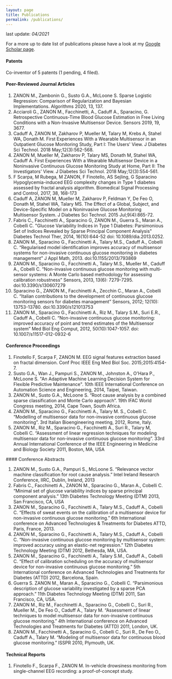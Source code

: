 ```yaml
---
layout: page
title: Publications
permalink: /publications/
---
```


last update: _04/2021_

For a more up to date list of publications please have a look at my [Google Scholar page](https://scholar.google.com/citations?user=kCk8IzcAAAAJ&hl=en&oi=ao).

#### Patents
Co-inventor of 5 patents (1 pending, 4 filed).

####  Peer-Reviewed Journal Articles
1. ZANON M., Zambonin G., Susto G.A., McLoone S. Sparse Logistic Regression: Comparison of Regularization and Bayesian Implementations. Algorithms 2020, 13, 137.
2. Acciaroli G., ZANON M., Facchinetti, A., Caduff A., Sparacino, G. Retrospective Continuous-Time Blood Glucose Estimation in Free Living Conditions with a Non-Invasive Multisensor Device. Sensors 2019, 19, 3677.
3. Caduff A, ZANON M, Zakharov P, Mueller M, Talary M, Krebs A, Stahel WA, Donath M. First Experiences With a Wearable Multisensor in an Outpatient Glucose Monitoring Study, Part I: The Users' View. J Diabetes Sci Technol. 2018 May;12(3):562-568.
4. ZANON M, Mueller M, Zakharov P, Talary MS, Donath M, Stahel WA, Caduff A. First Experiences With a Wearable Multisensor Device in a Noninvasive Continuous Glucose Monitoring Study at Home, Part II: The Investigators' View. J Diabetes Sci Technol. 2018 May;12(3):554-561.
5. F Scarpa, M Rubega, M ZANON, F Finotello, AS Sejling, G Sparacino Hypoglycemia-induced EEG complexity changes in Type 1 diabetes assessed by fractal analysis algorithm. Biomedical Signal Processing and Control, 2017, 38, 168-173
6. Caduff A, ZANON M, Mueller M, Zakharov P, Feldman Y, De Feo O, Donath M, Stahel WA, Talary MS. The Effect of a Global, Subject, and Device-Specific Model on a Noninvasive Glucose Monitoring Multisensor System. J Diabetes Sci Technol. 2015 Jul;9(4):865-72.
7. Fabris C., Facchinetti A., Sparacino G, ZANON M., Guerra S., Maran A., Cobelli C. "Glucose Variability Indices in Type 1 Diabetes: Parsimonious Set of Indices Revealed by Sparse Principal Component Analysis" Diabetes Technol Ther, 2014, 16(10):644-52 doi: 10.1089/dia.2013.0252.
8. ZANON M., Sparacino G., Facchinetti A., Talary M.S., Caduff A., Cobelli C. “Regularised model identification improves accuracy of multisensor systems for non-invasive continuous glucose monitoring in diabetes management” J Appl Math, 2013. doi:10.1155/2013/793869
9. ZANON M., Sparacino G., Facchinetti A., Talary M.S., Mueller M., Caduff A., Cobelli C. “Non-invasive continuous glucose monitoring with multi-sensor systems: A Monte Carlo based methodology for assessing calibration robustness” Sensors, 2013, 13(6): 7279-7295. doi:10.3390/s130607279
10.	Sparacino G., ZANON M., Facchinetti A., Zecchin C., Maran A., Cobelli C. “Italian contributions to the development of continuous glucose monitoring sensors for diabetes management” Sensors, 2012; 12(10): 13753-13780. doi:10.3390/s121013753
11.	ZANON M., Sparacino G., Facchinetti A., Riz M., Talary S.M., Suri E.R., Caduff A., Cobelli C. “Non-invasive continuous glucose monitoring: improved accuracy of point and trend estimates of the Multisensor system” Med Biol Eng Comput, 2012, 50(10):1047-1057. doi: 10.1007/s11517-012-0932-6

#### Conference Proceedings
1. Finotello F, Scarpa F, ZANON M. EEG signal features extraction based on fractal dimension. Conf Proc IEEE Eng Med Biol Soc. 2015;2015:4154-7.
2. Susto G.A., Wan J., Pampuri S., ZANON M., Johnston A., O'Hara P., McLoone S. "An Adaptive Machine Learning Decision System for Flexible Predictive Maintenance". 10th IEEE International Conference on Automation Science and Engineering, 2014, Taipei, Taiwan.
3. ZANON M., Susto G.A., McLoone S. “Root cause analysis by a combined sparse classification and Monte Carlo approach”. 19th IFAC World Congress meeting, 2014, Cape Town, South Africa.
4. ZANON M., Sparacino G., Facchinetti A., Talary M. S., Cobelli C. “Modelling of multisensor data for non-invasive continuous glucose monitoring”. 3rd Italian Bioengineering meeting, 2012, Rome, Italy.
5. ZANON M., Riz M., Sparacino G., Facchinetti A., Suri R., Talary M, Cobelli C. “Assessment of linear regression techniques for modeling multisensor data for non-invasive continuous glucose monitoring”. 33rd Annual International Conference of the IEEE Engineering in Medicine and Biology Society 2011, Boston, MA, USA

#### Conference Abstracts
1. ZANON M., Susto G.A., Pampuri S., McLoone S. “Relevance vector machine classification for root cause analysis.” Intel Ireland Research Conference, IIRC, Dublin, Ireland, 2013
2. Fabris C., Facchinetti A., ZANON M., Sparacino G., Maran A., Cobelli C. “Minimal set of glucose variability indices by sparse principal component analysis.” 13th Diabetes Technology Meeting (DTM) 2013, San Francisco, CA, USA
3. ZANON M., Sparacino G., Facchinetti A., Talary M.S., Caduff A., Cobelli C. “Effects of sweat events on the calibration of a multisensor device for non-invasive continuous glucose monitoring.” 6th International conference on Advanced Technologies & Treatments for Diabetes ATTD, Paris, France, 2013.
4. ZANON M., Sparacino G., Facchinetti A., Talary M.S., Caduff A., Cobelli C. “Non-invasive continuous glucose monitoring by multisensor system: improved accuracy using an elastic-net regression.” 12th Diabetes Technology Meeting (DTM) 2012, Bethesda, MA, USA.
5. ZANON M., Sparacino G., Facchinetti A., Talary S.M., Caduff A., Cobelli C. “Effect of calibration scheduling on the accuracy of multisensor device for non-invasive continuous glucose monitoring.” 5th International conference on Advanced Technologies and Treatments for Diabetes (ATTD) 2012, Barcelona, Spain.
6. Guerra S. ZANON M., Maran A., Sparacino G., Cobelli C. “Parsimonious description of glucose variability investigated by a sparse PCA approach.” 11th Diabetes Technology Meeting (DTM) 2011, San Francisco, CA, USA.
7. ZANON M., Riz M., Facchinetti A., Sparacino G., Cobelli C., Suri R., Mueller M., De Feo O., Caduff A., Talary M. “Assessment of linear techniques to model multisensor data for non-invasive continuous glucose monitoring.” 4th International conference on Advanced Technologies and Treatments for Diabetes (ATTD) 2011, London, UK.
8. ZANON M., Facchinetti A., Sparacino G., Cobelli C., Suri R., De Feo O., Caduff A., Talary M. “Modeling of multisensor data for continuous blood glucose monitoring.” ISSPR 2010, Plymouth, UK.

#### Technical Reports
1. Finotello F., Scarpa F., ZANON M. In-vehicle drowsiness monitoring from single-channel EEG recording: a proof-of-concept study.
